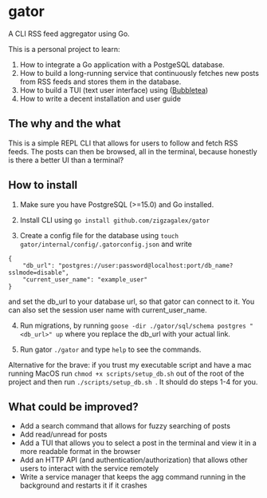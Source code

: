 # gator
A CLI RSS feed aggregator using Go.

This is a personal project to learn:
1. How to integrate a Go application with a PostgeSQL database.
2. How to build a long-running service that continuously fetches new posts from RSS feeds and stores them in the database.
3. How to build a TUI (text user interface) using ([Bubbletea](https://github.com/charmbracelet/bubbletea/tree/main))
4. How to write a decent installation and user guide


## The why and the what
This is a simple REPL CLI that allows for users to follow and fetch RSS feeds. The posts can then be browsed, all in the terminal, because honestly is there a better UI than a terminal?

## How to install
1. Make sure you have PostgreSQL (>=15.0) and Go installed.

2. Install CLI using ```go install github.com/zigzagalex/gator```

3. Create a config file for the database using ```touch gator/internal/config/.gatorconfig.json``` and write 
```
{
    "db_url": "postgres://user:password@localhost:port/db_name?sslmode=disable",
    "current_user_name": "example_user"
}
```
and set the db_url to your database url, so that gator can connect to it. You can also set the session user name with current_user_name. 

4. Run migrations, by running ```goose -dir ./gator/sql/schema postgres "<db_url>" up``` where you replace the db_url with your actual link. 

5. Run gator ```./gator``` and type ```help``` to see the commands. 


Alternative for the brave: if you trust my executable script and have a mac running MacOS run ```chmod +x scripts/setup_db.sh``` out of the root of the project and then run ```./scripts/setup_db.sh ```. It should do steps 1-4 for you. 

## What could be improved?
- Add a search command that allows for fuzzy searching of posts
- Add read/unread for posts
- Add a TUI that allows you to select a post in the terminal and view it in a more readable format in the browser
- Add an HTTP API (and authentication/authorization) that allows other users to interact with the service remotely
- Write a service manager that keeps the agg command running in the background and restarts it if it crashes

